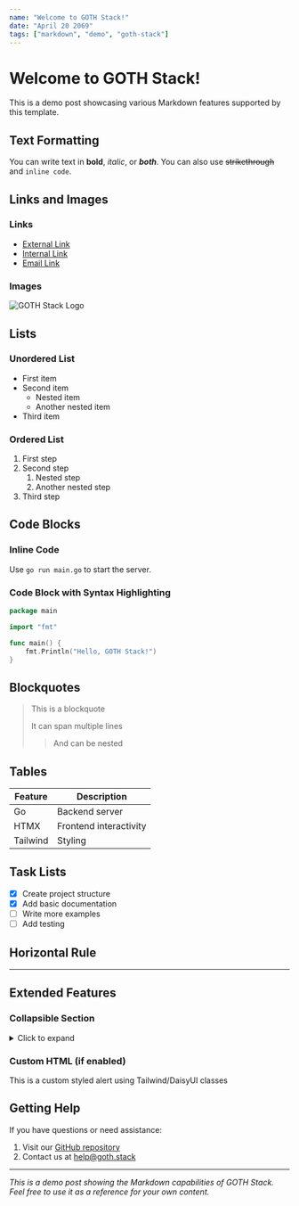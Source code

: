 ```yaml
---
name: "Welcome to GOTH Stack!"
date: "April 20 2069"
tags: ["markdown", "demo", "goth-stack"]
---
```


# Welcome to GOTH Stack!

This is a demo post showcasing various Markdown features supported by this template.

## Text Formatting

You can write text in **bold**, *italic*, or ***both***. You can also use ~~strikethrough~~ and `inline code`.

## Links and Images

### Links
- [External Link](https://github.com/yourusername/goth.stack)
- [Internal Link](/docs)
- [Email Link](mailto:example@goth.stack)

### Images
![GOTH Stack Logo](https://via.placeholder.com/150)

## Lists

### Unordered List
- First item
- Second item
  - Nested item
  - Another nested item
- Third item

### Ordered List
1. First step
2. Second step
   1. Nested step
   2. Another nested step
3. Third step

## Code Blocks

### Inline Code
Use `go run main.go` to start the server.

### Code Block with Syntax Highlighting
```go
package main

import "fmt"

func main() {
    fmt.Println("Hello, GOTH Stack!")
}
```

## Blockquotes

> This is a blockquote
>
> It can span multiple lines
>> And can be nested

## Tables

| Feature | Description |
|---------|-------------|
| Go | Backend server |
| HTMX | Frontend interactivity |
| Tailwind | Styling |

## Task Lists

- [x] Create project structure
- [x] Add basic documentation
- [ ] Write more examples
- [ ] Add testing

## Horizontal Rule

---

## Extended Features

### Collapsible Section
<details>
<summary>Click to expand</summary>

This content is hidden by default but can be revealed by clicking.
</details>

### Custom HTML (if enabled)
<div class="alert alert-info">
  This is a custom styled alert using Tailwind/DaisyUI classes
</div>

## Getting Help

If you have questions or need assistance:
1. Visit our [GitHub repository](https://github.com/atridadl/goth.stack)
2. Contact us at [help@goth.stack](mailto:me@atri.dad)

---

*This is a demo post showing the Markdown capabilities of GOTH Stack. Feel free to use it as a reference for your own content.*
